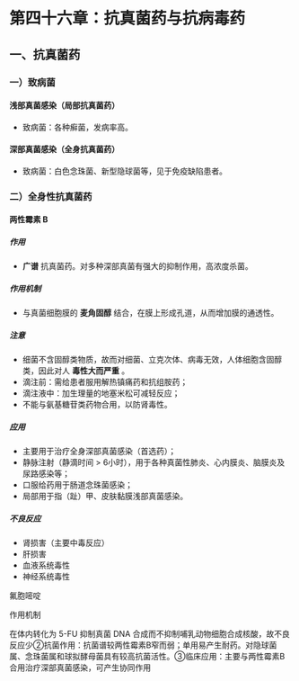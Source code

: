# 第四十六章：抗真菌药与抗病毒药

## 一、抗真菌药

### 一）致病菌

#### 浅部真菌感染（局部抗真菌药）

- 致病菌：各种癣菌，发病率高。

#### 深部真菌感染（全身抗真菌药）

- 致病菌：白色念珠菌、新型隐球菌等，见于免疫缺陷患者。

### 二）全身性抗真菌药

#### 两性霉素 B

##### 作用

-  **广谱** 抗真菌药。对多种深部真菌有强大的抑制作用，高浓度杀菌。

##### 作用机制

- 与真菌细胞膜的 **麦角固醇** 结合，在膜上形成孔道，从而增加膜的通透性。

##### 注意

- 细菌不含固醇类物质，故而对细菌、立克次体、病毒无效，人体细胞含固醇类，因此对人 **毒性大而严重** 。
- 滴注前：需给患者服用解热镇痛药和抗组胺药；
- 滴注液中：加生理量的地塞米松可减轻反应；
- 不能与氨基糖苷类药物合用，以防肾毒性。

##### 应用

- 主要用于治疗全身深部真菌感染（首选药）；
- 静脉注射（静滴时间 > 6小时），用于各种真菌性肺炎、心内膜炎、脑膜炎及尿路感染等；
- 口服给药用于肠道念珠菌感染；
- 局部用于指（趾）甲、皮肤黏膜浅部真菌感染。

##### 不良反应

- 肾损害（主要中毒反应）
- 肝损害
- 血液系统毒性
- 神经系统毒性

氟胞嘧啶

作用机制

在体内转化为 5-FU 抑制真菌 DNA 合成而不抑制哺乳动物细胞合成核酸，故不良反应少②抗菌作用：抗菌谱较两性霉素B窄而弱；单用易产生耐药。对隐球菌属、念珠菌属和球拟酵母菌具有较高抗菌活性。③临床应用：主要与两性霉素B合用治疗深部真菌感染，可产生协同作用